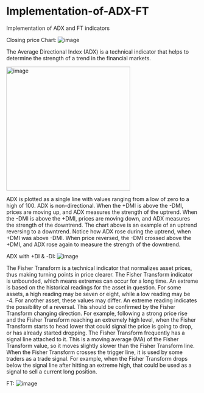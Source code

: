 # Implementation-of-ADX-FT
Implementation of ADX and FT indicators 

Closing price Chart:
![image](https://user-images.githubusercontent.com/107173414/225479788-69c74af2-0945-4de6-8b37-221a4e26e4c2.png)

The Average Directional Index (ADX) is a technical indicator that helps to determine the strength of a trend in the financial markets. 

<img width="325" alt="image" src="https://user-images.githubusercontent.com/107173414/225479650-10393dff-a796-4c5b-98a5-1e86e321e0ef.png">

ADX is plotted as a single line with values ranging from a low of zero to a high of 100. ADX is non-directional. When the +DMI is above the -DMI, prices are moving up, and ADX measures the strength of the uptrend. When the -DMI is above the +DMI, prices are moving down, and ADX measures the strength of the downtrend. The chart above is an example of an uptrend reversing to a downtrend. Notice how ADX rose during the uptrend, when +DMI was above -DMI. When price reversed, the -DMI crossed above the +DMI, and ADX rose again to measure the strength of the downtrend.

ADX with +DI & -DI: 
![image](https://user-images.githubusercontent.com/107173414/225479823-a5ebbd26-1698-482e-9978-adcbd3f8e819.png)

The Fisher Transform is a technical indicator that normalizes asset prices, thus making turning points in price clearer. The Fisher Transform indicator is unbounded, which means extremes can occur for a long time. An extreme is based on the historical readings for the asset in question. For some assets, a high reading may be seven or eight, while a low reading may be -4. For another asset, these values may differ. An extreme reading indicates the possibility of a reversal. This should be confirmed by the Fisher Transform changing direction. For example, following a strong price rise and the Fisher Transform reaching an extremely high level, when the Fisher Transform starts to head lower that could signal the price is going to drop, or has already started dropping. The Fisher Transform frequently has a signal line attached to it. This is a moving average (MA) of the Fisher Transform value, so it moves slightly slower than the Fisher Transform line. When the Fisher Transform crosses the trigger line, it is used by some traders as a trade signal. For example, when the Fisher Transform drops below the signal line after hitting an extreme high, that could be used as a signal to sell a current long position.

FT:
![image](https://user-images.githubusercontent.com/107173414/225480028-2778fa10-f13e-47b1-9a78-6f76d5ece0e9.png)
